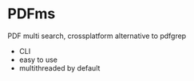 # PDFms
PDF multi search, crossplatform alternative to pdfgrep

- CLI
- easy to use
- multithreaded by default
